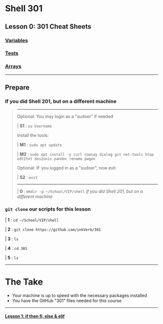 # Shell 301
## Lesson 0: 301 Cheat Sheets

### [Variables](https://github.com/inkVerb/vip/blob/master/Cheat-Sheets/Variables.md)

### [Tests](https://github.com/inkVerb/vip/blob/master/Cheat-Sheets/Tests.md)

### [Arrays](https://github.com/inkVerb/vip/blob/master/Cheat-Sheets/Arrays.md)

___
## Prepare

### If you did Shell 201, but on a different machine
>
> ___
> Optional: You may login as a "sudoer" if needed
>
> | **S1** : `su Username`
>
> Install the tools:
>
> | **M1** : `sudo apt update`
>
> | **M2** : `sudo apt install -y curl cowsay dialog git net-tools htop odt2txt dos2unix pandoc rename pwgen`
>
> Optional: IF you logged in as a "sudoer", now exit
>
> | **S2** : `exit`
> ___
>
> | **0** : `mkdir -p ~/School/VIP/shell` *If you did Shell 201, but on a different machine*
>

### `git clone` our scripts for this lesson

| **1** : `cd ~/School/VIP/shell`

| **2** : `git clone https://github.com/inkVerb/301`

| **3** : `ls`

| **4** : `cd 301`

| **5** : `ls`
___

# The Take

- Your machine is up to speed with the necessary packages installed
- You have the GitHub "301" files needed for this course

___
#### [Lesson 1: if then fi, else & elif](https://github.com/inkVerb/vip/blob/master/301-shell/Lesson-01.md)
